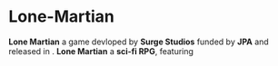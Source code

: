 # Lone-Martian

**Lone Martian** a game devloped by **Surge Studios** funded by **JPA** and released in . **Lone Martian** a **sci-fi RPG**, featuring 
